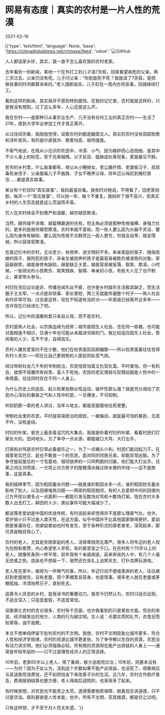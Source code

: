 # 网易有态度｜真实的农村是一片人性的荒漠

2021-02-16

[{'type': 'text/html', 'language': None, 'base': 'https://chinadigitaltimes.net/chinese/feed', 'value': '![GitHub](https://nimg.ws.126.net/?url=http%3A%2F%2Fdingyue.ws.126.net%2F2021%2F0210%2Fdba6e559j00qoajmy001rc000i200dam.jpg&amp;amp;thumbnail=690x2147483647&amp;amp;quality=75&amp;amp;type=jpg)

人人都说家乡好，其实，我一直不怎么喜欢我的农村老家。

去年看到一则新闻，某地一个在外打工的儿子请7天假，回家看望病危的父亲，两三天过去，父亲仍没有死。儿子问父亲：“你到底死不死？我就请了7天假，是把做丧事的时间都算进来的。”老人随即自杀。儿子赶在一周内办完丧事，回城继续打工。

看到这样的新闻，其实我并不感到特别震惊。在我的记忆里，农村就是这样的，只是我没有想到，过了这么多年，人心还是这么坏。

我在农村——是那种只从事农业生产、几乎没有任何工业的真正农村——生活了21年，直到大学毕业参加工作才真正离开。

从过往经历看，我隐隐觉得，讴歌农村的都是酸腐文人。真实的农村没有田园牧歌和淳朴民风，有的是尔虞我诈、欺善怕恶、弱肉强食。

不客气地说，在我从小见识的农民中，冷漠、小气、因为嫉妒而心态扭曲，是其中不少人身上的标签。至于兄弟相残、父子反目、姐妹成仇等现象，更是屡见不鲜。

贫穷的乡村里，什么故事都有，继父从小睡继女、老公婚外情、老婆偷汉子、叔叔毒死亲侄子、父亲服毒儿子不施救、子女不赡养父母、将年迈父母赶到猪栏居住……都是真实故事。

某台有个栏目叫“真实故事”，我妈最喜欢看。我有时对她说，不用看了，回老家拍剧，每天一个“真实故事”，可以拍一年，每个不重复。我妈听了很不高兴，但真实乡村的人生百态就是这么荒诞而丰富。

穷人在农村体会不到尊严和温暖，越穷越受欺凌。

当然，越穷越不讲理、越蛮横霸道的也有，但主角必须是那种性格强横、身强力壮的，更多的是越穷越受欺凌。农村本就不富裕，而一些人要么因为头脑不灵活、要么因为身体有缺陷、要么因为性格不合群而比一般人更穷，穷就会自卑，就会懦弱，所以容易受欺凌。

在我记忆中的农村，无论老少，有修养、讲文明的不多。单亲家庭的孩子、随母改嫁的孩子、服刑犯的孩子、非亲生被抱养的孩子是最容易被欺负被凌辱的对象。家庭越弱势，越是身体有缺陷，越是缺乏关爱，越是容易被奚落、取笑、欺凌。小时候，一些顽劣的小孩欺负、取笑残疾、智障、单亲的小孩，有些大人见了也不制止，甚至带头参与。

村妇在背后议论是非、传播丑闻乐此不疲，也许是乡村娱乐生活极其缺乏，而生活圈子又太窄，一点点是非琐事、家长里短，两三天就能传遍整个村子——熟人社会有时非常可怕。过去是这样，现在不知道有没好点——毕竟我已经离开近多年——也许现在已经进化了吧。

所以，记忆中的温暖和爱只来自父母，而不是农村。

农村是熟人社会，以宗族血缘为纽带；城市是陌生人社会，住在同一栋楼，也可能对面相逢不相识，住满十年也可能从未踏进邻居的门。我比较适应陌生人社会，管闲事的人少，互不干涉，自得其乐。

农村人嫌贫爱富的不在少数，他们在权贵面前奴颜媚膝——所以权贵富豪往往觉得农村人老实——但在比自己更弱势的人面前则趾高气扬。

经过帝制社会几千年的专制统治，农民怕官怕富又仇官仇富。平时害怕，但一有机会，就恨不得置所有权贵、富人于死地。农民的老实懦弱与狡猾凶狠是人性中的一体两面，往往同时存在于同一人身上。

为什么历史上的造反、起义和某些群众性运动，破坏性那么强？就是充分调动了农民内心深处的暴戾之气和人性中的恶，一旦爆发，不可抑制。

听奶奶那一辈的老人讲过，当年斗地主，都是恶狠狠地往死里整。

帝制社会里的农民，平时是容易统治的顺民，一被煽动，就是最可怕的暴民，无恶不作，没有底线。

村妇的吵架，是世上最恶毒诅咒的大集合。我就是听着村妇的吵架、看着村民们打架长大的。田间地头，为了争夺一点水源，都能破口大骂、大打出手。

打架和对骂是农村日常必备娱乐之一。为了一点蝇头小利，村民们能动起刀子。在城里老实巴交、屁也不敢放一个的农民，面对同宗同族兄弟，却能异常凶狠。为了争夺屋前屋后的一寸宅基地、相邻放养的一只鸡鸭鹅的归属，他们能大打出手。兄弟之间比邻而居，一方禁止对方房子的屋檐滴水越过排水巷的中线——这不是故事，这是真事。

每到插秧季节，因为稻田蓄水问题——就是谁的稻田水多一点，谁的稻田抢先蓄水影响了别人，以及田埂堆筑问题——两家的稻田相邻，有的人总爱把中间的田埂向己方开挖以便多占一点面积——都能引发无数场对骂和十数场打架。现在农村大多数人出去打工，耕田的人少，类似事件可能大幅减少了。

都说尊老爱幼是中国的优良传统，有时说起来却觉得并不是那么理直气壮。也许，爱护弱小只不过是人类天性，在这方面，似乎中国并不比其他国家做得更好。爱幼倒是普遍存在，但虐幼害幼也时有发生，至于各种形式的虐老害老，深究起来，那可真是触目惊心了。

农村的老人，尤其是贫困家庭的老人，活得卑贱而无尊严。很多人将年迈的老人视为包袱和累赘，内心希望老人早死，有的甚至宣之于口。在农村死个70岁以上的老人，就像死条狗一样平常。前年我有个亲戚病逝，前来奔丧的人中，有几个人毫无悲戚之色，连装也不想装一下，居然还在丧礼上谈笑风生，打扑克牌玩游戏。

老人死在家中，被视为一件晦气的事，所以，年迈行动不便或患病的老人，往往被赶到老屋居住，没有老屋，搭个茅棚暂且容身，也是常事。很多老人就在老屋或茅棚孤独、冷清地熬日子，直到死去。

逃离令人厌恶的乡村，是我读书的重要动力。我至今仍然认为，农村只适合远观，不适合深入；只适宜度假，不适宜常住。

讴歌美化农村的言论很多，农村有千百面，也许我看到的只是某些方面。但总的来说，经济越发达的地方，人类的行为越文明。古人说：仓廪实而知礼节，衣食足而知荣辱。诚不我欺。

本文不想单纯停留于批判农村的不文明。我想，农村不文明现象比城市更多，符合人性和经济学规律。农村的资源比城市更紧张，为了争夺赖以生存的资源，农民没有动力讲文明，他们必须锱铢必较。将有限的资源用在能产出效益的人身上——通常是年轻年幼的——只不过是理性经济人的正常选择。

10年前，老家65岁以上老人，得了重病，极少送医院诊治；15年前，则基本没有——为何？因为子女认为，活到这个岁数如果不能产出效益，也该死了。得重病后与其送医院浪费钱，还不如把钱省下来改善子孙的生活。近几年，农村合作医疗普及，费用报销结算也更方便，老人得病后送院的，也渐渐多了起来。

有时候想想，对农民也不能责之太苛。道德需要物质保障，脱离现实讲道德，只不过是空谈。趋利避害是人性本能，也许，所有不文明，究其根源，都是穷之过吧。

只有这样想，才不至于对人性太失望。'}]